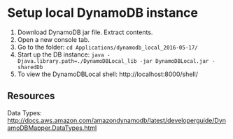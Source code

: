 # Setup local DynamoDB instance
1. Download DynamoDB jar file.  Extract contents.
2. Open a new console tab.
3. Go to the folder:  `cd Applications/dynamodb_local_2016-05-17/`
4. Start up the DB instance: `java -Djava.library.path=./DynamoDBLocal_lib -jar DynamoDBLocal.jar -sharedDb`
5. To view the DynamoDBLocal shell: http://localhost:8000/shell/

## Resources
Data Types:  http://docs.aws.amazon.com/amazondynamodb/latest/developerguide/DynamoDBMapper.DataTypes.html
